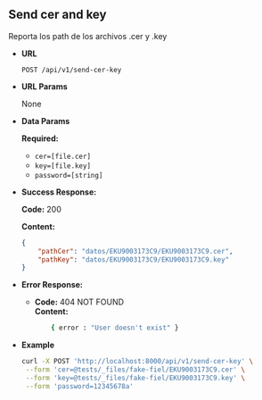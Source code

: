 ## Send cer and key

Reporta los path de los archivos .cer y .key

-   **URL**

    `POST /api/v1/send-cer-key`

-   **URL Params**

    None

-   **Data Params**

    **Required:**

    -   `cer=[file.cer]`
    -   `key=[file.key]`
    -   `password=[string]`

-   **Success Response:**

    **Code:** 200

    **Content:**

    ```json
    {
        "pathCer": "datos/EKU9003173C9/EKU9003173C9.cer",
        "pathKey": "datos/EKU9003173C9/EKU9003173C9.key"
    }
    ```


* **Error Response:**

  * **Code:** 404 NOT FOUND <br />
    **Content:** 
    ```bash
        { error : "User doesn't exist" }
     ```

-   **Example**

    ```bash
    curl -X POST 'http://localhost:8000/api/v1/send-cer-key' \
     --form 'cer=@tests/_files/fake-fiel/EKU9003173C9.cer' \
     --form 'key=@tests/_files/fake-fiel/EKU9003173C9.key' \
     --form 'password=12345678a'
    ```
